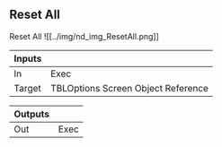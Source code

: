 ## Reset All
Reset All
![[../img/nd_img_ResetAll.png]]

|Inputs||
|--|--|
| In | Exec |
| Target | TBLOptions Screen Object Reference |

|Outputs||
|--|--|
| Out | Exec |
